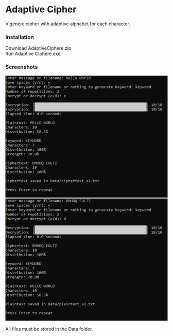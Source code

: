# Adaptive Cipher

Vigenere cipher with adaptive alphabet for each character.

### Installation 
 
Download AdaptiveCiphere.zip  
Run Adaptive Ciphere.exe

### Screenshots

![alt text](https://github.com/minderrant/adaptive-cipher/blob/main/screenshot1.png)
![alt text](https://github.com/minderrant/adaptive-cipher/blob/main/screenshot2.png)

All files must be stored in the Data folder.
